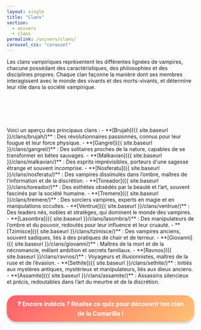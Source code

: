 ```yaml
---
layout: single
title: "Clans"
section: 
  - univers
  - clans
permalink: /univers/clans/
carousel_css: "carousel"
---
```


Les clans vampiriques représentent les différentes lignées de vampires, chacune possédant des caractéristiques, des philosophies et des disciplines propres. Chaque clan façonne la manière dont ses membres interagissent avec le monde des vivants et des morts-vivants, et détermine leur rôle dans la société vampirique.
<div class="carousel">
  <div class="carousel__container">
    <img src="{{ site.baseurl }}/assets/images/svg/clan/brujah.svg" alt="">
    <img src="{{ site.baseurl }}/assets/images/svg/clan/gangrel.svg" alt="">
    <img src="{{ site.baseurl }}/assets/images/svg/clan/malkav.svg" alt="">
    <img src="{{ site.baseurl }}/assets/images/svg/clan/nosferatu.svg" alt="">
    <img src="{{ site.baseurl }}/assets/images/svg/clan/toreador.svg" alt="">
    <img src="{{ site.baseurl }}/assets/images/svg/clan/tremere.svg" alt="">
    <img src="{{ site.baseurl }}/assets/images/svg/clan/assamite.svg" alt="">
    <img src="{{ site.baseurl }}/assets/images/svg/clan/giovanni.svg" alt="">
    <img src="{{ site.baseurl }}/assets/images/svg/clan/lasombras.svg" alt="">
    <img src="{{ site.baseurl }}/assets/images/svg/clan/ravnos.svg" alt="">
    <img src="{{ site.baseurl }}/assets/images/svg/clan/sethite.svg" alt="">
    <img src="{{ site.baseurl }}/assets/images/svg/clan/tzimice.svg" alt="">
    <img src="{{ site.baseurl }}/assets/images/svg/clan/ventrue.svg" alt="">
  </div>
</div>
<br/><br/><br/><br/>
Voici un aperçu des principaux clans :
- **[Brujah]({{ site.baseurl }}/clans/brujah/)** : Des révolutionnaires passionnés, connus pour leur fougue et leur force physique.
- **[Gangrel]({{ site.baseurl }}/clans/gangrel/)** : Des solitaires proches de la nature, capables de se transformer en bêtes sauvages.
- **[Malkavian]({{ site.baseurl }}/clans/malkavian/)** : Des esprits imprévisibles, porteurs d'une sagesse étrange et souvent incomprise.
- **[Nosferatu]({{ site.baseurl }}/clans/nosferatu/)** : Des vampires dissimulés dans l’ombre, maîtres de l’information et de la discrétion.
- **[Toreador]({{ site.baseurl }}/clans/toreador/)** : Des esthètes obsédés par la beauté et l’art, souvent fascinés par la société humaine.
- **[Tremere]({{ site.baseurl }}/clans/tremere/)** : Des sorciers vampires, experts en magie et en manipulations occultes.
- **[Ventrue]({{ site.baseurl }}/clans/ventrue/)** : Des leaders nés, nobles et stratèges, qui dominent le monde des vampires.
- **[Lasombra]({{ site.baseurl }}/clans/lasombra/)** : Des manipulateurs de l’ombre et du pouvoir, redoutés pour leur influence et leur cruauté.
- **[Tzimisce]({{ site.baseurl }}/clans/tzimisce/)** : Des vampires anciens, souvent sadiques, liés à des pratiques de chair et de terreur.
- **[Giovanni]({{ site.baseurl }}/clans/giovanni/)** : Maîtres de la mort et de la nécromancie, mêlant ambition et secrets familiaux.
- **[Ravnos]({{ site.baseurl }}/clans/ravnos/)** : Voyageurs et illusionnistes, maîtres de la ruse et de l’évasion.
- **[Sethite]({{ site.baseurl }}/clans/sethite/)** : Initiés aux mystères antiques, mystérieux et manipulateurs, liés aux dieux anciens.
- **[Assamite]({{ site.baseurl }}/clans/assamite/)** : Assassins silencieux et précis, redoutables dans l’art du meurtre et de la discrétion.
<br/>


<div style="margin-top: 2em; text-align: center;">
  <a href="{{ site.baseurl }}//quiz-clan/"
     style="
       display: inline-block;
       padding: 12px 24px;
       background: linear-gradient(135deg, #ff5f6d, #ffc371);
       color: #fff;
       font-weight: bold;
       font-size: 16px;
       border-radius: 25px;
       text-decoration: none;
       box-shadow: 0 4px 6px rgba(0,0,0,0.2);
       transition: all 0.2s ease;
     ">
    ❓ Encore indécis ? Réalise ce quiz pour découvrir ton clan de la Camarilla !
  </a>
</div>

<style>
  div a:hover {
    transform: scale(1.05);
    box-shadow: 0 6px 10px rgba(0,0,0,0.3);
  }
</style>
